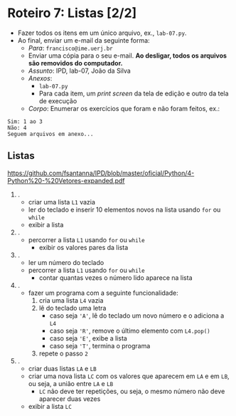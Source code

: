 <meta http-equiv="Content-Type" content="text/html; charset=UTF-8"/></p>        

Roteiro 7: Listas [2/2]
=======================

- Fazer todos os itens em um único arquivo, ex., `lab-07.py`.
- Ao final, enviar um e-mail da seguinte forma:
    - *Para*: `francisco@ime.uerj.br`
    - Enviar uma cópia para o seu e-mail.
      **Ao desligar, todos os arquivos são removidos do computador.**
    - *Assunto*: IPD, lab-07, João da Silva
    - *Anexos*:
        - `lab-07.py`
        - Para cada item, um *print screen* da tela de edição e outro da tela de execução
    - *Corpo*: Enumerar os exercícios que foram e não foram feitos, ex.:

```
Sim: 1 ao 3
Não: 4
Seguem arquivos em anexo...
```

Listas
------

<https://github.com/fsantanna/IPD/blob/master/oficial/Python/4-Python%20-%20Vetores-expanded.pdf>

1. .
    - criar uma lista `L1` vazia
    - ler do teclado e inserir 10 elementos novos na lista usando `for` ou `while`
    - exibir a lista
2. .
    - percorrer a lista `L1` usando `for` ou `while`
        - exibir os valores pares da lista
3. .
    - ler um número do teclado
    - percorrer a lista `L1` usando `for` ou `while`
        - contar quantas vezes o número lido aparece na lista
4. .
    - fazer um programa com a seguinte funcionalidade:
        1. cria uma lista `L4` vazia
        2. lê do teclado uma letra
            - caso seja `'A'`, lê do teclado um novo número e o adiciona a `L4`
            - caso seja `'R'`, remove o último elemento com `L4.pop()`
            - caso seja `'E'`, exibe a lista
            - caso seja `'T'`, termina o programa
        3. repete o passo `2`
5. .
    - criar duas listas `LA` e `LB`
    - criar uma nova lista `LC` com os valores que aparecem em `LA` e em `LB`,
      ou seja, a união entre `LA` e `LB`
        - `LC` não deve ter repetições, ou seja, o mesmo número não deve
          aparecer duas vezes
    - exibir a lista `LC`
